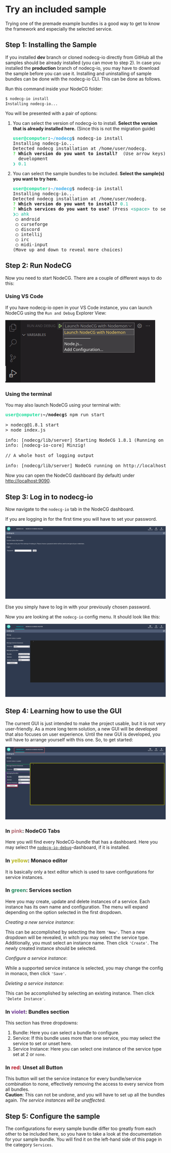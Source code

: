 # Try an included sample

Trying one of the premade example bundles is a good way to get to know the
framework and especially the selected service.

## Step 1: Installing the Sample

If you installed **dev** branch or cloned nodecg-io directly from GitHub all the
samples should be already installed (you can move to step 2). In case you
installed the **production** branch of nodecg-io, you may have to download the
sample before you can use it. Installing and uninstalling of sample bundles can be done with the nodecg-io
CLI. This can be done as follows.

Run this command inside your NodeCG folder:

```shell
$ nodecg-io install
Installing nodecg-io...
```

You will be presented with a pair of options:

<!-- prettier-ignore-start -->

1. You can select the version of nodecg-io to install. **Select the version that is already installed here.** (Since this is not the migration guide)
    <pre><b><span style="color:#1cdc9a">user@computer</span>:<span    style="color:#3daee9">~/nodecg</span></b>$ nodecg-io install
   Installing nodecg-io...
   Detected nodecg installation at /home/user/nodecg.
   <span style="color:#11d116">?</span> <b>Which version do you want to install?</b>  (Use arrow keys) 
     development 
   <span style="color:#1abc9c">❯ 0.1</span></pre>
2. You can select the sample bundles to be included. **Select the sample(s) you want to try here.**
   <pre><b><span style="color:#1cdc9a">user@computer</span>:<span style="color:#3daee9">~/nodecg</span></b>$ nodecg-io install
   Installing nodecg-io...
   Detected nodecg installation at /home/user/nodecg.
   <span style="color:#11d116">?</span> <b>Which version do you want to install?</b> <span style="color:#1abc9c">0.1</span>
   <span style="color:#11d116">?</span> <b>Which services do you want to use?</b> (Press <span style="color:#16a085">&lt;space&gt;</span> to select, <span    style="color:#16a085">&lt;a&gt;</span> to toggle all, <span style="color:#16a085">&lt;i&gt;</span> to invert selection, and <span style="color:#16a085">&lt;enter&gt;</span> to proceed)
   <span style="color:#1abc9c">❯◯ ahk</span>
    ◯ android
    ◯ curseforge
    ◯ discord
    ◯ intellij
    ◯ irc
    ◯ midi-input
   (Move up and down to reveal more choices)</pre>

<!-- prettier-ignore-end -->

## Step 2: Run NodeCG

Now you need to start NodeCG. There are a couple of different ways to do this:

### Using VS Code

If you have nodecg-io open in your VS Code instance, you can launch NodeCG using
the `Run and Debug` Explorer View:

![Run and Debug Explorer View](../assets/run_from_vscode.png)

### Using the terminal

You may also launch NodeCG using your terminal with:

<pre><b><span style="color:#1cdc9a">user@computer</span>:<spanstyle="color:#3daee9">~/nodecg</span></b>$ npm run start

> nodecg@1.8.1 start
> node index.js

info: [nodecg/lib/server] Starting NodeCG 1.8.1 (Running on Node.js v16.11.1)
info: [nodecg-io-core] Minzig!

// A whole host of logging output

info: [nodecg/lib/server] NodeCG running on http://localhost:9090</pre>

Now you can open the NodeCG dashboard (by default) under <http://localhost:9090>.

## Step 3: Log in to nodecg-io

Now navigate to the `nodecg-io` tab in the NodeCG dashboard.

If you are logging in for the first time you will have to set your password.

![Log in screen](../assets/log_in_screen.png)

Else you simply have to log in with your previously chosen password.

Now you are looking at the `nodecg-io` config menu. It should look like this:

![`nodcg-io` config menu](../assets/nodcg-io-dashboard.png)

## Step 4: Learning how to use the GUI

The current GUI is just intended to make the project usable, but it is not very
user-friendly. As a more long term solution, a new GUI will be developed that
also focuses on user experience. Until the new GUI is developed, you will have
to arrange yourself with this one. So, to get started:

![`nodcg-io` colour coded](../assets/nodcg-io-colored.png)

### In <span style="color:#b06770">pink</span>: NodeCG Tabs

Here you will find every NodeCG-bundle that has a dashboard. Here you may
select the [`nodecg-io-debug`](../samples/debug.md)-dashboard, if it is
installed.

### In <span style="color:#b6b61c">yellow</span>: Monaco editor

It is basically only a text editor which is used to save configurations for
service instances.

### In <span style="color:#21885c">green</span>: Services section

Here you may create, update and delete instances of a service. Each instance has
its own name and configuration. The menu will expand depending on the option
selected in the first dropdown.

_Creating a new service instance_:

This can be accomplished by selecting the item `'New'`. Then a new dropdown will
be revealed, in witch you may select the service type. Additionally, you must
select an instance name. Then click `'Create'`. The newly created instance should
be selected.

_Configure a service instance_:

While a supported service instance is selected, you may change the config in
monaco, then click `'Save'`.

_Deleting a service instance_:

This can be accomplished by selecting an existing instance. Then click
`'Delete Instance'`.

### In <span style="color:#69318e">violet</span>: Bundles section

This section has three dropdowns:

1. Bundle: Here you can select a bundle to configure.
2. Service: If this bundle uses more than one service, you may select the
   service to set or unset here.
3. Service Instance: Here you can select one instance of the service type set at
   2 or `none`.

### In <span style="color:#b71424">red</span>: Unset all Button

This button will set the service instance for every bundle/service combination
to none, effectively removing the access to every service from all bundles.  
**Caution**: This can not be undone, and you will have to set up all the bundles
again. _The service instances will be unaffected._

## Step 5: Configure the sample

The configurations for every sample bundle differ too greatly from each other to be included here,
so you have to take a look at the documentation for your sample bundle. You will
find it on the left-hand side of this page in the category `Services`.
